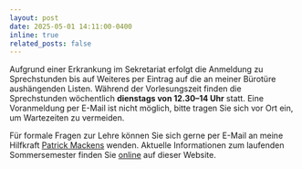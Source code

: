 ```yaml
---
layout: post
date: 2025-05-01 14:11:00-0400
inline: true
related_posts: false
---
```


Aufgrund einer Erkrankung im Sekretariat erfolgt die Anmeldung zu Sprechstunden
bis auf Weiteres per Eintrag auf die an meiner Bürotüre aushängenden Listen.
Während der Vorlesungszeit finden die Sprechstunden wöchentlich <b>dienstags
von 12.30&ndash;14 Uhr</b> statt. Eine Voranmeldung per E-Mail ist nicht
möglich, bitte tragen Sie sich vor Ort ein, um Wartezeiten zu vermeiden.

Für formale Fragen zur Lehre können Sie sich gerne per E-Mail an meine
Hilfkraft <a href="mailto:patrick.mackens.1@hu-berlin.de">Patrick Mackens</a>
wenden. Aktuelle Informationen zum laufenden Sommersemester finden Sie <a
href="{{ site.baseurl }}/teaching">online</a> auf dieser Website.
